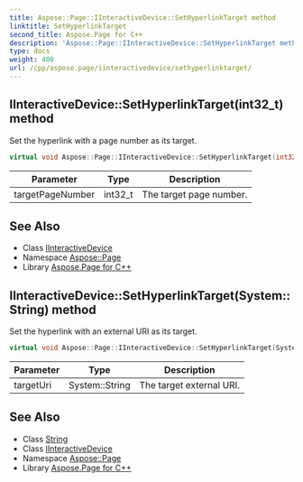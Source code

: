```yaml
---
title: Aspose::Page::IInteractiveDevice::SetHyperlinkTarget method
linktitle: SetHyperlinkTarget
second_title: Aspose.Page for C++
description: 'Aspose::Page::IInteractiveDevice::SetHyperlinkTarget method. Set the hyperlink with a page number as its target in C++.'
type: docs
weight: 400
url: /cpp/aspose.page/iinteractivedevice/sethyperlinktarget/
---
```

## IInteractiveDevice::SetHyperlinkTarget(int32_t) method


Set the hyperlink with a page number as its target.

```cpp
virtual void Aspose::Page::IInteractiveDevice::SetHyperlinkTarget(int32_t targetPageNumber)=0
```


| Parameter | Type | Description |
| --- | --- | --- |
| targetPageNumber | int32_t | The target page number. |

## See Also

* Class [IInteractiveDevice](../)
* Namespace [Aspose::Page](../../)
* Library [Aspose.Page for C++](../../../)
## IInteractiveDevice::SetHyperlinkTarget(System::String) method


Set the hyperlink with an external URI as its target.

```cpp
virtual void Aspose::Page::IInteractiveDevice::SetHyperlinkTarget(System::String targetUri)=0
```


| Parameter | Type | Description |
| --- | --- | --- |
| targetUri | System::String | The target external URI. |

## See Also

* Class [String](../../../system/string/)
* Class [IInteractiveDevice](../)
* Namespace [Aspose::Page](../../)
* Library [Aspose.Page for C++](../../../)
